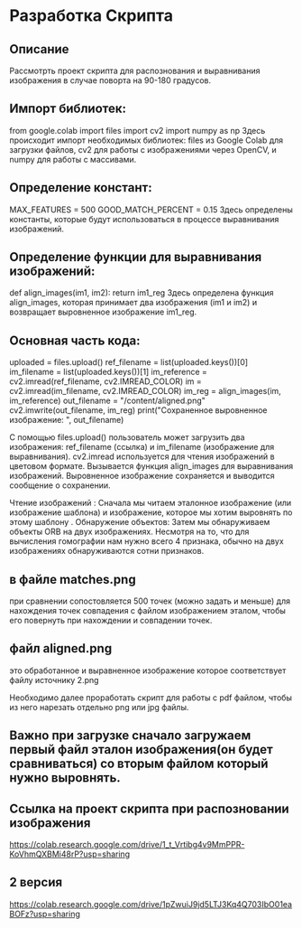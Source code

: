 # Разработка Скрипта
## Описание 
Рассмотрть проект скрипта для распознования и выравнивания изображения в случае поворта на 90-180 градусов.

## Импорт библиотек: 
from google.colab import files 
import cv2 
import numpy as np 
Здесь происходит импорт необходимых библиотек: files из Google Colab для загрузки файлов, cv2 для работы с изображениями через OpenCV, и numpy для работы с массивами.

## Определение констант: 
MAX_FEATURES = 500 GOOD_MATCH_PERCENT = 0.15 
Здесь определены константы, которые будут использоваться в процессе выравнивания изображений.

## Определение функции для выравнивания изображений: 
def align_images(im1, im2):
return im1_reg 
Здесь определена функция align_images, которая принимает два изображения (im1 и im2) и возвращает выровненное изображение im1_reg.

## Основная часть кода: 
uploaded = files.upload()
ref_filename = list(uploaded.keys())[0] im_filename = list(uploaded.keys())[1]
im_reference = cv2.imread(ref_filename, cv2.IMREAD_COLOR) im = cv2.imread(im_filename, cv2.IMREAD_COLOR)
im_reg = align_images(im, im_reference)
out_filename = "/content/aligned.png" cv2.imwrite(out_filename, im_reg)
print("Сохраненное выровненное изображение: ", out_filename)

С помощью files.upload() пользователь может загрузить два изображения: ref_filename (ссылка) и im_filename (изображение для выравнивания). cv2.imread используется для чтения изображений в цветовом формате. Вызывается функция align_images для выравнивания изображений. Выровненное изображение сохраняется и выводится сообщение о сохранении.

Чтение изображений : Сначала мы читаем эталонное изображение (или изображение шаблона) и изображение, которое мы хотим выровнять по этому шаблону . Обнаружение объектов: Затем мы обнаруживаем объекты ORB на двух изображениях. Несмотря на то, что для вычисления гомографии нам нужно всего 4 признака, обычно на двух изображениях обнаруживаются сотни признаков.

## в файле matches.png 
при сравнении сопостовляется 500 точек (можно задать и меньше) для нахождения точек совпадения с файлом изображением эталом, чтобы его повернуть при нахождении и совпадении точек.

## файл aligned.png 
это обработанное и выравненное изображение которое соответствует файлу источнику 2.png

Необходимо далее проработать скрипт для работы с pdf файлом, чтобы из него нарезать отдельно png или jpg файлы.

## Важно при загрузке сначало загружаем первый файл эталон изображения(он будет сравниваться) со вторым файлом который нужно выровнять.

## Ссылка на проект скрипта при распозновании изображения
https://colab.research.google.com/drive/1_t_Vrtibg4v9MmPPR-KoVhmQXBMi48rP?usp=sharing
## 2 версия 
https://colab.research.google.com/drive/1pZwuiJ9jd5LTJ3Kq4Q703IbO01eaBOFz?usp=sharing
